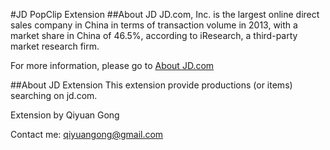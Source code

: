 #JD PopClip Extension
##About JD 
JD.com, Inc. is the largest online direct sales company in China in terms of transaction volume in 2013, with a market share in China of 46.5%, according to iResearch, a third-party market research firm.

For more information, please go to [About JD.com](http://help.en.jd.com/help/question-31.html)

##About JD Extension
This extension provide productions (or items) searching on jd.com.

Extension by Qiyuan Gong

Contact me: qiyuangong@gmail.com
